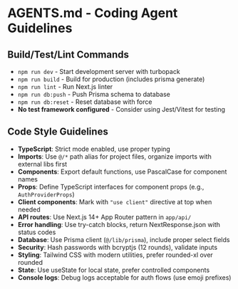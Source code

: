 # AGENTS.md - Coding Agent Guidelines

## Build/Test/Lint Commands
- `npm run dev` - Start development server with turbopack
- `npm run build` - Build for production (includes prisma generate)
- `npm run lint` - Run Next.js linter
- `npm run db:push` - Push Prisma schema to database
- `npm run db:reset` - Reset database with force
- **No test framework configured** - Consider using Jest/Vitest for testing

## Code Style Guidelines
- **TypeScript**: Strict mode enabled, use proper typing
- **Imports**: Use `@/*` path alias for project files, organize imports with external libs first
- **Components**: Export default functions, use PascalCase for component names
- **Props**: Define TypeScript interfaces for component props (e.g., `AuthProviderProps`)
- **Client components**: Mark with `"use client"` directive at top when needed
- **API routes**: Use Next.js 14+ App Router pattern in `app/api/`
- **Error handling**: Use try-catch blocks, return NextResponse.json with status codes
- **Database**: Use Prisma client (`@/lib/prisma`), include proper select fields
- **Security**: Hash passwords with bcryptjs (12 rounds), validate inputs
- **Styling**: Tailwind CSS with modern utilities, prefer rounded-xl over rounded
- **State**: Use useState for local state, prefer controlled components
- **Console logs**: Debug logs acceptable for auth flows (use emoji prefixes)
